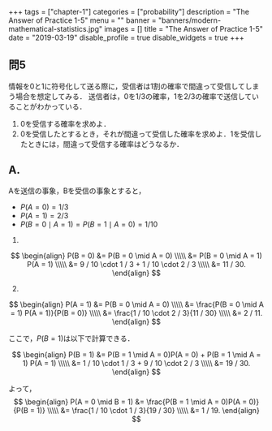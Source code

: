 +++
tags = ["chapter-1"]
categories = ["probability"]
description = "The Answer of Practice 1-5"
menu = ""
banner = "banners/modern-mathematical-statistics.jpg"
images = []
title = "The Answer of Practice 1-5"
date = "2019-03-19"
disable_profile = true
disable_widgets = true
+++

## 問5 
情報を$0$と$1$に符号化して送る際に，受信者は1割の確率で間違って受信してしまう場合を想定してみる．
送信者は，$0$を$1 / 3$の確率，$1$を$2 / 3$の確率で送信していることがわかっている．

1. $0$を受信する確率を求めよ．
2. $0$を受信したとするとき，それが間違って受信した確率を求めよ．$1$を受信したときには，間違って受信する確率はどうなるか．


## A.
Aを送信の事象，Bを受信の事象とすると，

* $P(A = 0) = 1 / 3$
* $P(A = 1) = 2 / 3$
* $P(B = 0 \mid A = 1) = P(B = 1 \mid A = 0) = 1 / 10$

1.

$$ \begin{align}
  P(B = 0) &= P(B = 0 \mid A = 0) \\\\\
  &= P(B = 0 \mid A = 1) P(A = 1) \\\\\
  &= 9 / 10 \cdot 1 / 3 + 1 / 10 \cdot 2 / 3 \\\\\
  &= 11 / 30.
\end{align} $$

2.

$$ \begin{align}
  P(A = 1) &= P(B = 0 \mid A = 0) \\\\\
  &= \frac{P(B = 0 \mid A = 1) P(A = 1)}{P(B = 0)} \\\\\
  &= \frac{1 / 10 \cdot 2 / 3}{11 / 30} \\\\\
  &= 2 / 11.
\end{align} $$

ここで，$P (B = 1)$は以下で計算できる．

$$ \begin{align}
  P(B = 1) &= P(B = 1 \mid A = 0)P(A = 0) + P(B = 1 \mid A = 1) P(A = 1) \\\\\
  &= 1 / 10 \cdot 1 / 3 + 9 / 10 \cdot 2 / 3 \\\\\
  &= 19 / 30.
\end{align} $$

よって，
$$ \begin{align}
  P(A = 0 \mid B = 1) &= \frac{P(B = 1 \mid A = 0)P(A = 0)}{P(B = 1)} \\\\\
  &= \frac{1 / 10 \cdot 1 / 3}{19 / 30} \\\\\
  &= 1 / 19.
\end{align} $$




